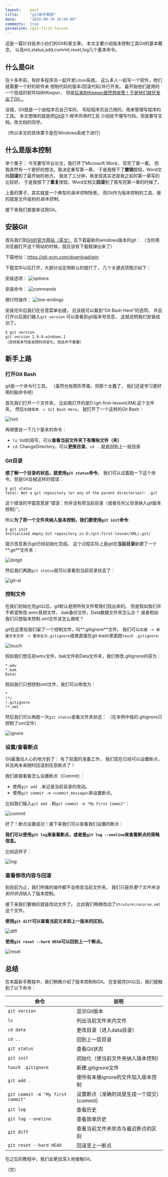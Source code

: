 ```yaml
---
layout:    post
title:     "git新手教程"
date:      "2016-09-19 16:04:00"
comments:  true
permalink: /git-first-lesson
---
```


这是一篇针对技术小白们的Git科普文章。
本文主要介绍版本控制工具Git的基本概念，
以及init,status,add,commit,reset,log几个基本命令。

<!--MORE-->

## 什么是Git

在十多年前，有好多程序员一起开发Linux系统。
这么多人一起写一个软件，他们就需要一个好的软件来
控制代码的版本/回滚代码/并行开发。
最开始他们是用的一个现成的软件叫*BitKeeper*，
但是[后来BitKeeper居然想收费！于是他们就开发出了Git…][git-hist]

没错，Git就是一个由程序员自己写的，
写给程序员自己用的，用来管理写程序的工具。
本文想做的就是把[Git][git-wiki]这个*程序员用的*工具
介绍给不懂写代码，但是要写文档，改文档的同学。

（所以本文的具体栗子是在Windows系统下进行）


## 什么是版本控制

举个栗子：
今天要写毕业论文，我打开了Microsoft Word， 写完了第一章。
但我突然有一个更好的想法，我决定重写第一章。
于是我按下了**撤销**按钮，Word文档**回滚**到了最开始的地方。
我坐了三分钟，我发现其实还是我之前的第一章写的比较好。
于是我按下了**重复**按钮，Word文档又**回滚**到了我写完第一章的时候了。

上面的栗子，其实就是一个典型的*版本控制*场景。
而Git作为版本控制的工具，做的就是文件级别的*版本控制*。

接下来我们直接来试用Git。


## 安装Git

首先我们到[Git的官方网站（英文）][git-down]
去下载最新的windows版本的git：
（当你用浏览器打开这个网站的时候，就应该有下载框弹出来了）

下载地址：https://git-scm.com/download/win

下载完毕以后打开，大部分设定用默认的就行了，
几个关键选项图示如下：

安装选项：
![options][inst-opt]

安装命令：
![commands][inst-cmd]

换行符操作：
![line-endings][inst-le]

安装完毕后我们在任意菜单右键，
应该就可以看到“Git Bash Here”的选项。
并且打开以后我们输入`git version`
可以查看到git版本号信息，
这就说明我们安装成功了。

    $ git version
    git version 2.9.0.windows.1
    （具体版本可能会随时间变化，但这并不重要）

## 新手上路

### 打开Git Bash

git是一个命令行工具。
（虽然也有图形界面，但那个太蠢了，
我们还是学习更好用的敲命令吧）

首先我们打开一个文件夹，
比如我打开的是D:\git-first-lesson\XML这个文件夹，
然后`右键菜单 -> Git Bash Here`，
就打开了一个这样的Git Bash：

![hint][git-version]

再顺便说一下几个基本的命令：

* `ls`: list的简写，可以**查看当前文件夹下有哪些文件（夹）**
* `cd`: ChangeDirectory，可以**更换目录**。`cd ..`就是回到上一层目录


### Git目录

**想了解一个目录的状态，就使用`git status`命令**。
我们可以试着跑一下这个命令，但是Git会报这样的错误：

    $ git status
    fatal: Not a git repository (or any of the parent directories): .git

这个错误的字面意思是“错误：你并没有把当前目录（或者任何父目录纳入git版本控制）”。

所以**为了将一个文件夹纳入版本控制，我们要使用`git init`命令**:

    $ git init
    Initialized empty Git repository in D:/git-first-lesson/XML/.git/

提示信息表示git已经初始化完成。
这个过程实际上是git在**当前目录**新建了一个**.git**文件夹：

![dotgit][dot_git]

然后我们再跑`git status`就可以查看到当前目录状态了：

![git-st][git-status]


### 控制文件

在我们初始化完git以后，git默认是把所有文件帮我们找出来的。
但是假如我们并不希望修改.wmv音频文件，.bak备份文件，Data数据文件夹怎么办？
或者假如我们只想版本控制.xml文件该怎么做呢？

git在这里给我们留了一个控制文件，叫**.gitignore**文件。
我们可以`右键 -> 新建文本文件 -> 重命名为.gitignore`或者直接在git-bash里面跑`touch .gitignore`:

![touch][touch]

假如我们想无视wmv文件，bak文件和Data文件夹，我们修改.gitignore内容为：

    *.wmv
    *.bak
    Data\

假如我们只想控制xml文件，我们可以修改为：

    *
    !*/
    !.gitignore
    !*.xml

然后我们可以再跑一次`git status`查看文件夹状态：
（在本例中我的.gitignore只控制了xml文件）

![ignore][git-ignore]


### 设置/查看断点

Git最激动人心的地方到了：
有了前面的准备工作，
我们现在已经可以设置断点，
并且再未来随时回滚到任意断点了！

我们直接看看怎么设置断点（Commit）：

* 使用`git add .`来记录当前目录的改动。
* 使用`git commit -m <commit_message>`来设置断点。

比如我们输入`git add .`和`git commit -m "My First Commit"`：

![commit][git-commit]

好了！断点设置成功！接下来我们可以查看我们设置的断点：

**我们可以使用`git log`来查看断点，或者是`git log --oneline`来查看断点的简略信息。**

比如这样子：

![log][git-log]

### 查看修改内容与回滚

到目前为止，我们所做的操作都不会修改当前文件夹。
我们只是将*整个文件夹当前的状态*纳入了版本控制。

接下来我们要做的就是改动文件了。
比如我们稍微改动了`Struture\recurse.xml`这个文件。

**使用`git diff`可以查看当前文本和上一版本的区别。**

![diff][git-diff]

**使用`git reset --hard HEAD`可以回到上一个断点。**

![reset][git-reset]


## 总结

在本篇新手教程中，我们稍微介绍了版本控制和Git。
在安装完Git以后，我们接触到了以下命令：

| 命令                              | 说明                                       |
|-----------------------------------|--------------------------------------------|
| `git version`                     | 显示Git版本                                |
| `ls`                              | 列出当前文件夹内文件                       |
| `cd data`                         | 更改目录（进入data目录）                   |
| `cd ..`                           | 回到上一层目录                             |
| `git status`                      | 查看Git状态                                |
| `git init`                        | 初始化（使当前文件夹纳入版本控制）         |
| `touch .gitignore`                | 新建.gitignore文件                         |
| `git add .`                       | 使所有未被ignore的文件加入版本控制         |
| `git commit -m "My first commit"` | 设置断点（准确的说是生成一个提交）(commit) |
| `git log`                         | 查看历史                                   |
| `git log --oneline`               | 查看简单历史                               |
| `git diff`                        | 查看当前文件夹状态与最近断点的区别         |
| `git reset --hard HEAD`           | 回滚至上一断点                             |

在之后的教程中，我们会更加深入地接触Git。

（完）

[git-hist]: https://git-scm.com/book/en/v2/Getting-Started-A-Short-History-of-Git
[git-down]: https://git-scm.com/download/win
[git-wiki]: https://en.wikipedia.org/wiki/Git
[inst-opt]: /assets/git_first_lesson/inst_opt.jpg
[inst-cmd]: /assets/git_first_lesson/inst_cmd.jpg
[inst-le]: /assets/git_first_lesson/inst_le.jpg
[git-version]: /assets/git_first_lesson/git_version.jpg
[dot_git]: /assets/git_first_lesson/dot_git.jpg
[git-status]: /assets/git_first_lesson/git_status.jpg
[touch]: /assets/git_first_lesson/touch.jpg
[git-ignore]: /assets/git_first_lesson/git_ignore.jpg
[git-commit]: /assets/git_first_lesson/git_commit.jpg
[git-log]: /assets/git_first_lesson/git_log.jpg
[git-diff]: /assets/git_first_lesson/git_diff.jpg
[git-reset]: /assets/git_first_lesson/git_reset.jpg
